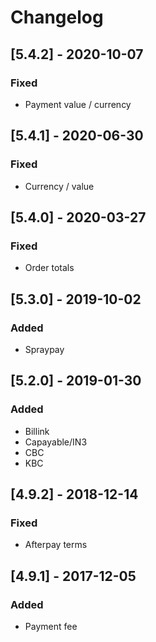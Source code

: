 # Changelog  

## [5.4.2] - 2020-10-07
### Fixed  
- Payment value / currency  

## [5.4.1] - 2020-06-30
### Fixed  
- Currency / value  

## [5.4.0] - 2020-03-27
### Fixed  
- Order totals  

## [5.3.0] - 2019-10-02
### Added  
- Spraypay  

## [5.2.0] - 2019-01-30
### Added  
- Billink  
- Capayable/IN3  
- CBC  
- KBC  

## [4.9.2] - 2018-12-14
### Fixed  
- Afterpay terms  

## [4.9.1] - 2017-12-05
### Added  
- Payment fee  
